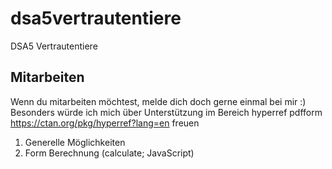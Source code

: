 # dsa5vertrautentiere
DSA5 Vertrautentiere

## Mitarbeiten
Wenn du mitarbeiten möchtest, melde dich doch gerne einmal bei mir :)
Besonders würde ich mich über Unterstützung im Bereich hyperref pdfform https://ctan.org/pkg/hyperref?lang=en freuen
1. Generelle Möglichkeiten
2. Form Berechnung (calculate; JavaScript)
